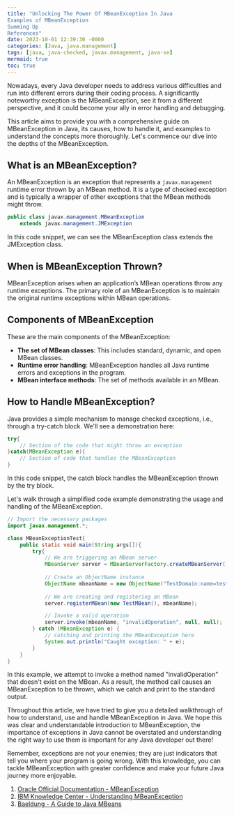 ```yaml
---
title: "Unlocking The Power Of MBeanException In Java
Examples of MBeanException
Summing Up
References"
date: 2023-10-01 12:39:30 -0000
categories: [Java, java.management]
tags: [java, java-checked, javax.management, java-se]
mermaid: true
toc: true
---
```



Nowadays, every Java developer needs to address various difficulties and run into different errors during their coding process. A significantly noteworthy exception is the MBeanException, see it from a different perspective, and it could become your ally in error handling and debugging.

This article aims to provide you with a comprehensive guide on MBeanException in Java, its causes, how to handle it, and examples to understand the concepts more thoroughly. Let's commence our dive into the depths of the MBeanException.

## What is an MBeanException?

An MBeanException is an exception that represents a `javax.management` runtime error thrown by an MBean method. It is a type of checked exception and is typically a wrapper of other exceptions that the MBean methods might throw.

```java
public class javax.management.MBeanException
    extends javax.management.JMException
```

In this code snippet, we can see the MBeanException class extends the JMException class. 

## When is MBeanException Thrown?

MBeanException arises when an application’s MBean operations throw any runtime exceptions. The primary role of an MBeanException is to maintain the original runtime exceptions within MBean operations.

## Components of MBeanException

These are the main components of the MBeanException:
- **The set of MBean classes**: This includes standard, dynamic, and open MBean classes.
- **Runtime error handling**: MBeanException handles all Java runtime errors and exceptions in the program.
- **MBean interface methods**: The set of methods available in an MBean.

## How to Handle MBeanException?

Java provides a simple mechanism to manage checked exceptions, i.e., through a try-catch block. We'll see a demonstration here:

```java
try{
    // Section of the code that might throw an exception
}catch(MBeanException e){
    // Section of code that handles the MBeanException
}
```

In this code snippet, the catch block handles the MBeanException thrown by the try block. 


Let's walk through a simplified code example demonstrating the usage and handling of the MBeanException.

```java
// Import the necessary packages
import javax.management.*;

class MBeanExceptionTest{
    public static void main(String args[]){
        try{
            // We are triggering an MBean server
            MBeanServer server = MBeanServerFactory.createMBeanServer();
            
            // Create an ObjectName instance
            ObjectName mbeanName = new ObjectName("TestDomain:name=testBean");
            
            // We are creating and registering an MBean
            server.registerMBean(new TestMBean(), mbeanName);

            // Invoke a valid operation
            server.invoke(mbeanName, "invalidOperation", null, null);
        } catch (MBeanException e) { 
            // catching and printing the MBeanException here
            System.out.println("Caught exception: " + e);
        }
    }
}
```

In this example, we attempt to invoke a method named "invalidOperation" that doesn't exist on the MBean. As a result, the method call causes an MBeanException to be thrown, which we catch and print to the standard output.


Throughout this article, we have tried to give you a detailed walkthrough of how to understand, use and handle MBeanException in Java. We hope this was clear and understandable introduction to MBeanException, the importance of exceptions in Java cannot be overstated and understanding the right way to use them is important for any Java developer out there!

Remember, exceptions are not your enemies; they are just indicators that tell you where your program is going wrong. With this knowledge, you can tackle MBeanException with greater confidence and make your future Java journey more enjoyable.

1. [Oracle Official Documentation - MBeanException](https://docs.oracle.com/javase/7/docs/api/javax/management/MBeanException.html)
2. [IBM Knowledge Center - Understanding MBeanException](https://www.ibm.com/docs/en/zos/2.3.0?topic=exceptions-mbeanexception)
3. [Baeldung - A Guide to Java MBeans](https://www.baeldung.com/java-management-extensions)